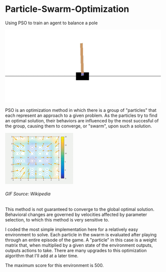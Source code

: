 # Particle-Swarm-Optimization
Using PSO to train an agent to balance a pole

![](CartPole.gif)

PSO is an optimization method in which there is a group of "particles" that each represent an approach to a given problem. As the particles try to find an optimal solution, their behaviors are influenced by the most succesful of the group, causing them to converge, or "swarm", upon such a solution.

![](ParticleSwarmArrowsAnimation.gif)
###### GIF Source: Wikipedia

This method is not guaranteed to converge to the global optimal solution. Behavioral changes are governed by velocities affected by parameter selection, to which this method is very sensitive to. 

I coded the most simple implementation here for a relatively easy environment to solve. Each particle in the swarm is evaluated after playing through an entire episode of the game. A "particle" in this case is a weight matrix that, when multiplied by a given state of the environment outputs, outputs actions to take. There are many upgrades to this optimization algorithm that I'll add at a later time.

The maximum score for this environment is 500.
